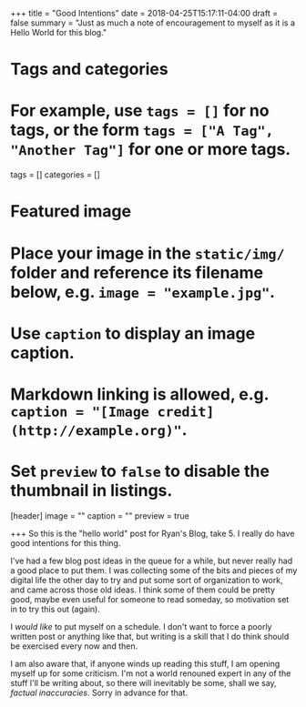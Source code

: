 +++
title = "Good Intentions"
date = 2018-04-25T15:17:11-04:00
draft = false
summary = "Just as much a note of encouragement to myself as it is a Hello World for this blog."

# Tags and categories
# For example, use `tags = []` for no tags, or the form `tags = ["A Tag", "Another Tag"]` for one or more tags.
tags = []
categories = []

# Featured image
# Place your image in the `static/img/` folder and reference its filename below, e.g. `image = "example.jpg"`.
# Use `caption` to display an image caption.
#   Markdown linking is allowed, e.g. `caption = "[Image credit](http://example.org)"`.
# Set `preview` to `false` to disable the thumbnail in listings.
[header]
image = ""
caption = ""
preview = true

+++
So this is the "hello world" post for Ryan's Blog, take 5. I really do have good intentions for this thing. 

I've had a few blog post ideas in the queue for a while, but never really had a good place to put them.  I was collecting some of the bits and pieces of my digital life the other day to try and put some sort of organization to work, and came across those old ideas.  I think some of them could be pretty good, maybe even useful for someone to read someday, so motivation set in to try this out (again).

I *would like* to put myself on a schedule. I don't want to force a poorly written post or anything like that, but writing is a skill that I do think should be exercised every now and then.

I am also aware that, if anyone winds up reading this stuff, I am opening myself up for some criticism.  I'm not a world renouned expert in any of the stuff I'll be writing about, so there will inevitably be some, shall we say, *factual inaccuracies*.  Sorry in advance for that.

